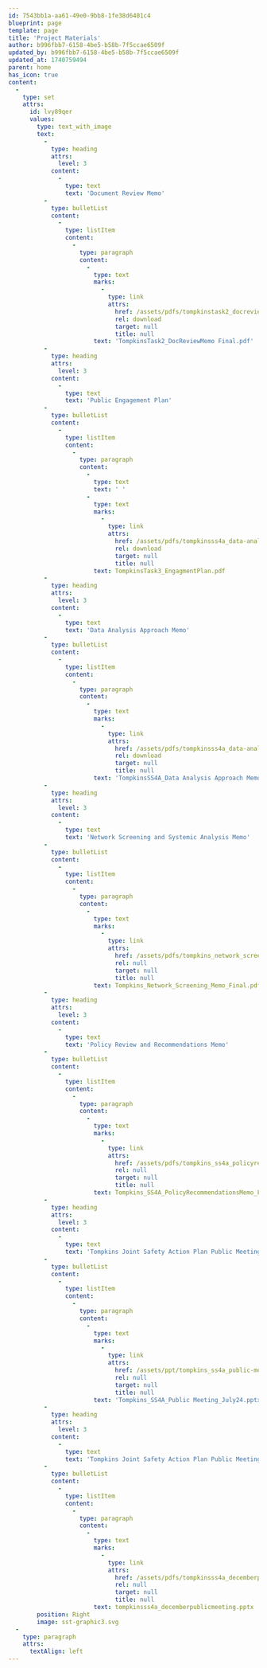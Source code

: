 ```yaml
---
id: 7543bb1a-aa61-49e0-9bb8-1fe38d6401c4
blueprint: page
template: page
title: 'Project Materials'
author: b996fbb7-6158-4be5-b58b-7f5ccae6509f
updated_by: b996fbb7-6158-4be5-b58b-7f5ccae6509f
updated_at: 1740759494
parent: home
has_icon: true
content:
  -
    type: set
    attrs:
      id: lvy89qer
      values:
        type: text_with_image
        text:
          -
            type: heading
            attrs:
              level: 3
            content:
              -
                type: text
                text: 'Document Review Memo'
          -
            type: bulletList
            content:
              -
                type: listItem
                content:
                  -
                    type: paragraph
                    content:
                      -
                        type: text
                        marks:
                          -
                            type: link
                            attrs:
                              href: /assets/pdfs/tompkinstask2_docreviewmemo_final.pdf
                              rel: download
                              target: null
                              title: null
                        text: 'TompkinsTask2_DocReviewMemo Final.pdf'
          -
            type: heading
            attrs:
              level: 3
            content:
              -
                type: text
                text: 'Public Engagement Plan'
          -
            type: bulletList
            content:
              -
                type: listItem
                content:
                  -
                    type: paragraph
                    content:
                      -
                        type: text
                        text: ' '
                      -
                        type: text
                        marks:
                          -
                            type: link
                            attrs:
                              href: /assets/pdfs/tompkinsss4a_data-analysis-approach-memo.pdf
                              rel: download
                              target: null
                              title: null
                        text: TompkinsTask3_EngagmentPlan.pdf
          -
            type: heading
            attrs:
              level: 3
            content:
              -
                type: text
                text: 'Data Analysis Approach Memo'
          -
            type: bulletList
            content:
              -
                type: listItem
                content:
                  -
                    type: paragraph
                    content:
                      -
                        type: text
                        marks:
                          -
                            type: link
                            attrs:
                              href: /assets/pdfs/tompkinsss4a_data-analysis-approach-memo.pdf
                              rel: download
                              target: null
                              title: null
                        text: 'TompkinsSS4A_Data Analysis Approach Memo.pdf'
          -
            type: heading
            attrs:
              level: 3
            content:
              -
                type: text
                text: 'Network Screening and Systemic Analysis Memo'
          -
            type: bulletList
            content:
              -
                type: listItem
                content:
                  -
                    type: paragraph
                    content:
                      -
                        type: text
                        marks:
                          -
                            type: link
                            attrs:
                              href: /assets/pdfs/tompkins_network_screening_memo_final_v2.pdf
                              rel: null
                              target: null
                              title: null
                        text: Tompkins_Network_Screening_Memo_Final.pdf
          -
            type: heading
            attrs:
              level: 3
            content:
              -
                type: text
                text: 'Policy Review and Recommendations Memo'
          -
            type: bulletList
            content:
              -
                type: listItem
                content:
                  -
                    type: paragraph
                    content:
                      -
                        type: text
                        marks:
                          -
                            type: link
                            attrs:
                              href: /assets/pdfs/tompkins_ss4a_policyrecommendationsmemo_final.pdf
                              rel: null
                              target: null
                              title: null
                        text: Tompkins_SS4A_PolicyRecommendationsMemo_Final.pdf
          -
            type: heading
            attrs:
              level: 3
            content:
              -
                type: text
                text: 'Tompkins Joint Safety Action Plan Public Meeting Powerpoint Presentation (July 24, 2024)'
          -
            type: bulletList
            content:
              -
                type: listItem
                content:
                  -
                    type: paragraph
                    content:
                      -
                        type: text
                        marks:
                          -
                            type: link
                            attrs:
                              href: /assets/ppt/tompkins_ss4a_public-meeting_july24.pptx
                              rel: null
                              target: null
                              title: null
                        text: 'Tompkins_SS4A_Public Meeting_July24.pptx'
          -
            type: heading
            attrs:
              level: 3
            content:
              -
                type: text
                text: 'Tompkins Joint Safety Action Plan Public Meeting Powerpoint Presentation (December 9, 2024)'
          -
            type: bulletList
            content:
              -
                type: listItem
                content:
                  -
                    type: paragraph
                    content:
                      -
                        type: text
                        marks:
                          -
                            type: link
                            attrs:
                              href: /assets/pdfs/tompkinsss4a_decemberpublicmeeting.pptx
                              rel: null
                              target: null
                              title: null
                        text: tompkinsss4a_decemberpublicmeeting.pptx
        position: Right
        image: sst-graphic3.svg
  -
    type: paragraph
    attrs:
      textAlign: left
---
```

